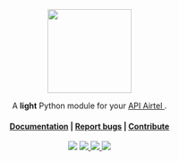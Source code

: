 
</br>
</br>
<p align="center"> 
    <img height="150" src="https://github.com/rivo2302/airtel_money_api/blob/main/assets/airtel.png?raw=true">
</p>
<div align="center"> 
    <p>
        A <b>light</b> Python module for your <a href="https://developers.airtel.africa/home"> API Airtel </a>.
        <h4>
            <a href="https://pypi.org/project/airtel/">Documentation</a>
            <span> | </span>
            <a href="https://github.com/rivo2302/airtel_money_api/issues">Report bugs</a>
            <span> | </span>
            <a href="https://github.com/rivo2302/airtel_money_api/fork">Contribute</a>
        </h4>
    </p>
    <p>
        <a href='https://pypi.org/project/airtel/'><img src='https://img.shields.io/pypi/v/airtel?style=for-the-badge'/></a>
        <a href='https://github.com/rivo2302/airtel_money_api/fork'> 
            <img src="https://img.shields.io/badge/-python-396E9B?style=for-the-badge&logo=python&logoColor=FFFFFF"/>
        </a>
        <a href='https://pypi.org/project/airtel/'> 
             <img src='https://img.shields.io/pypi/dm/airtel?label=DOWNLOADS&style=for-the-badge'/>
        </a>
        <a href='#'> 
            <img src='https://img.shields.io/badge/Maintained-Yes-darkgreen?style=for-the-badge'/>
        </a>  
    </p>
</div>

